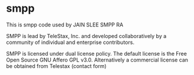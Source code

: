 # smpp
This is smpp code used by JAIN SLEE SMPP RA

SMPP is lead by TeleStax, Inc. and developed collaboratively by a community of individual and enterprise contributors.

SMPP is licensed under dual license policy. The default license is the Free Open Source GNU Affero GPL v3.0. Alternatively a commercial license can be obtained from Telestax (contact form)
